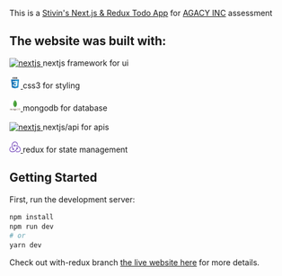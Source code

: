 This is a [Stivin's Next.js & Redux Todo App](https://stivin-agacy-todo-git-with-redux-stivin-00.vercel.app/) for [AGACY INC](http://www.agacy.io/) assessment

## The website was built with:

<div>  <a href="https://nextjs.org/" target="_blank" rel="noreferrer"> <img src="https://cdn.worldvectorlogo.com/logos/nextjs-2.svg" alt="nextjs" width="20" height="20" justify="center"/> </a> nextjs framework for ui</div><br/>

<div >   <a href="https://www.w3schools.com/css/" target="_blank" rel="noreferrer"> <img src="https://raw.githubusercontent.com/devicons/devicon/master/icons/css3/css3-original-wordmark.svg" alt="css3" width="20" height="20" justify="center" /> </a> css3 for styling</div><br/>

<div>  <a href="https://www.mongodb.com/" target="_blank" rel="noreferrer"> <img src="https://raw.githubusercontent.com/devicons/devicon/master/icons/mongodb/mongodb-original-wordmark.svg" alt="mongodb" width="20" height="20" justify="center" /> </a> mongodb for database</div><br/>

<div>  <a href="https://nextjs.org/" target="_blank" rel="noreferrer"> <img src="https://cdn.worldvectorlogo.com/logos/nextjs-2.svg" alt="nextjs" width="20" height="20" justify="center"/> </a> nextjs/api for apis</div><br/>

<div> <a href="https://redux.js.org" target="_blank" rel="noreferrer"> <img src="https://raw.githubusercontent.com/devicons/devicon/master/icons/redux/redux-original.svg" alt="redux" width="20" height="20" justify="center" /> </a> redux for state management </div>


## Getting Started

First, run the development server:

```bash
npm install
npm run dev
# or
yarn dev
```



Check out with-redux branch [the live website here](https://stivin-agacy-todo-git-with-redux-stivin-00.vercel.app/) for more details.
